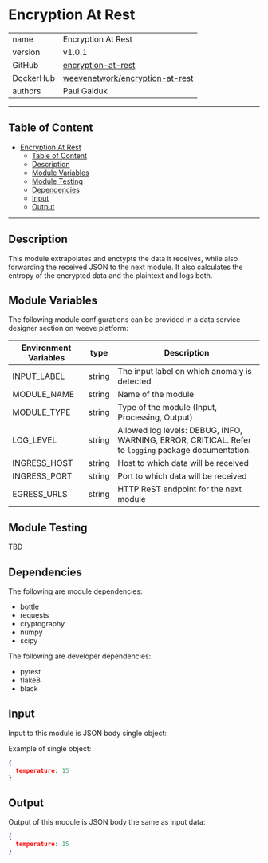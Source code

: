 # Encryption At Rest

|              |                                                            |
| ------------ | ---------------------------------------------------------- |
| name         | Encryption At Rest                                         |
| version      | v1.0.1                                                     |
| GitHub       | [encryption-at-rest](https://github.com/weeve-modules/encryption-at-rest) |
| DockerHub    | [weevenetwork/encryption-at-rest](https://hub.docker.com/r/weevenetwork/encryption-at-rest)     |
| authors      | Paul Gaiduk                                                |

***
## Table of Content

- [Encryption At Rest](#encryption-at-rest)
  - [Table of Content](#table-of-content)
  - [Description](#description)
  - [Module Variables](#module-variables)
  - [Module Testing](#module-testing)
  - [Dependencies](#dependencies)
  - [Input](#input)
  - [Output](#output)
***

## Description

This module extrapolates and enctypts the data it receives, while also forwarding the received JSON to the next module. It also calculates the entropy of the encrypted data and the plaintext and logs both.

## Module Variables

The following module configurations can be provided in a data service designer section on weeve platform:

| Environment Variables | type   | Description                                       |
| --------------------- | ------ | ------------------------------------------------- |
| INPUT_LABEL           | string | The input label on which anomaly is detected |
| MODULE_NAME           | string | Name of the module                                |
| MODULE_TYPE           | string | Type of the module (Input, Processing, Output)    |
| LOG_LEVEL             | string | Allowed log levels: DEBUG, INFO, WARNING, ERROR, CRITICAL. Refer to `logging` package documentation. |
| INGRESS_HOST          | string | Host to which data will be received               |
| INGRESS_PORT          | string | Port to which data will be received               |
| EGRESS_URLS           | string | HTTP ReST endpoint for the next module            |

## Module Testing

TBD

## Dependencies

The following are module dependencies:

* bottle
* requests
* cryptography
* numpy
* scipy

The following are developer dependencies:

* pytest
* flake8
* black

## Input

Input to this module is JSON body single object:

Example of single object:

```json
{
  temperature: 15
}
```


## Output
Output of this module is JSON body the same as input data:

```json
{
  temperature: 15
}
```

